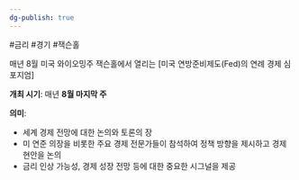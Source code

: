```yaml
---
dg-publish: true
---
```

#금리 #경기 #잭슨홀 


매년 8월 미국 와이오밍주 잭슨홀에서 열리는 [미국 연방준비제도(Fed)의 연례 경제 심포지엄]

**개최 시기**: 매년 **8월 마지막 주**

**의미**:
- 세계 경제 전망에 대한 논의와 토론의 장
- 미 연준 의장을 비롯한 주요 경제 전문가들이 참석하여 정책 방향을 제시하고 경제 현안을 논의
- 금리 인상 가능성, 경제 성장 전망 등에 대한 중요한 시그널을 제공